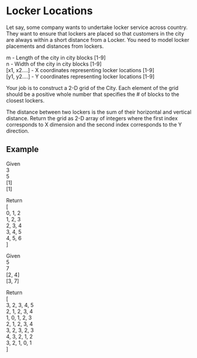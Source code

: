 # Locker Locations

Let say, some company wants to undertake locker service across country. They want to ensure that lockers are placed so that customers in the city are always within a short distance from a Locker. You need to model locker placements and distances from lockers.

m - Length of the city in city blocks [1-9]		<br />
n - Width of the city in city blocks [1-9]		<br />
[x1, x2....] - X coordinates representing locker locations [1-9]		<br />
[y1, y2....] - Y coordinates representing locker locations [1-9]		<br />

Your job is to construct a 2-D grid of the City. Each element of the grid should be a positive whole number that specifies the # of blocks to the closest lockers. 

The distance between two lockers is the sum of their horizontal and vertical distance. Return the grid as 2-D array of integers where the first index corresponds to X dimension and the second index corresponds to the Y direction.

## Example

Given <br />
3	<br />
5	<br />
[1]	<br />
[1]	<br />

Return <br />
[		<br />
0, 1, 2	<br />
1, 2, 3	<br />
2, 3, 4	<br />
3, 4, 5	<br />
4, 5, 6	<br />
]


Given <br />
5	<br />
7	<br />
[2, 4]	<br />
[3, 7]	<br />

Return <br />
[	<br />
3, 2, 3, 4, 5	<br />
2, 1, 2, 3, 4	<br />
1, 0, 1, 2, 3	<br />
2, 1, 2, 3, 4	<br />
3, 2, 3, 2, 3	<br />
4, 3, 2, 1, 2	<br />
3, 2, 1, 0, 1	<br />
]